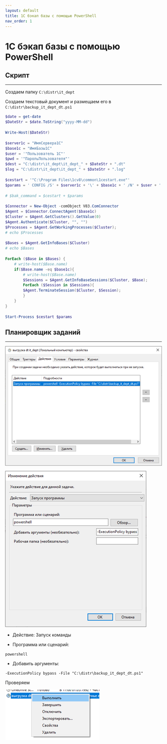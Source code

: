 ```yaml
---
layout: default
title: 1С бэкап базы с помощью PowerShell
nav_order: 1
---
```


# 1С бэкап базы с помощью PowerShell

## Скрипт
---
Создаем папку `C:\distr\it_dept`

Создаем текстовый документ и размещаем его в `C:\distr\backup_it_dept_dt.ps1`

```powershell
$date = get-date
$DateStr = $date.ToString("yyyy-MM-dd")

Write-Host($DateStr)

$server1c = "ИмяСервера1С"
$base1c = "ИмяБазы1С"
$user = '"Пользователь 1С"'
$pwd = '"ПарольПользователя"'
$dest = "C:\distr\it_dept\it_dept_" + $DateStr + ".dt"
$log = "C:\distr\it_dept\it_dept_" + $DateStr + ".log"

$cestart = '"C:\Program Files\1cv8\common\1cestart.exe"'
$params = ' CONFIG /S' + $server1c + '\' + $base1c + ' /N' + $user + ' /P' + $pwd + ' /Out' + $log + ' /DumpIB' + $dest

# $bak_command = $cestart + $params

$Connector = New-Object -comObject V83.ComConnector
$Agent = $Connector.ConnectAgent($base1c)
$Cluster = $Agent.GetClusters().GetValue(0)
$Agent.Authenticate($Cluster, "", "")
$Processes = $Agent.GetWorkingProcesses($Cluster);
# echo $Processes

$Bases = $Agent.GetInfoBases($Cluster)
# echo $Bases

ForEach ($Base in $Bases) {
    # write-host($Base.name)
    if($Base.name -eq $base1c){
        # write-host($Base.name)
        $Sessions = $Agent.GetInfoBaseSessions($Cluster, $Base);
        ForEach ($Session in $Sessions){
        $Agent.TerminateSession($Cluster, $Session);
        }
    }
}

Start-Process $cestart $params
```


## Планировщик заданий
---
![img](/docs/assets/img/1c_scheduler_actions_10.PNG)

![img](/docs/assets/img/1c_scheduler_actions_20.PNG)

- Действие: Запуск команды

- Программа или сценарий: 
```
powershell
```

- Добавить аргументы:
```
-ExecutionPolicy bypass -File "C:\distr\backup_it_dept_dt.ps1"
```

Проверяем

![img](/docs/assets/img/1c_scheduler_actions_30.PNG)